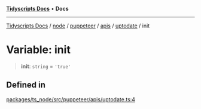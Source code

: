 [**Tidyscripts Docs**](../../../../../../../../../README.md) • **Docs**

***

[Tidyscripts Docs](../../../../../../../../../globals.md) / [node](../../../../../../../README.md) / [puppeteer](../../../../../README.md) / [apis](../../../README.md) / [uptodate](../README.md) / init

# Variable: init

> **init**: `string` = `'true'`

## Defined in

[packages/ts\_node/src/puppeteer/apis/uptodate.ts:4](https://github.com/sheunaluko/tidyscripts/blob/master/packages/ts_node/src/puppeteer/apis/uptodate.ts#L4)
